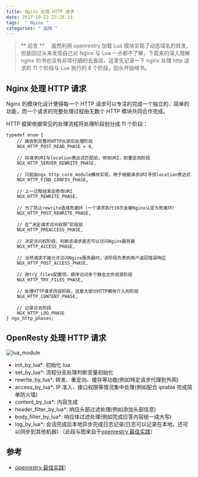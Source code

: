 ```yaml
---
title: Nginx 处理 HTTP 请求
date: 2017-10-22 23:25:13
tags:  " Nginx "
categories: " 运维 "
---
```


> ** 前言 **
　虽然利用 openrestry 加载 Lua 模块实现了动态域名的转发，但是回过头来发现自己对 Nginx 与 Lua 一点都不了解，下载来的深入理解 nginx 的书也没有非常仔细的去查阅，这里先记录一下 nginx 处理 http 请求的 11 个阶段与 Lua 执行的 8 个阶段，回头开始啃书。

## Nginx 处理 HTTP 请求

Nginx 的模块化设计使得每一个 HTTP 请求可以专注的完成一个独立的、简单的功能，而一个请求的完整处理过程由无数个 HTTP 模块共同合作完成。

HTTP 框架依据常见的处理流程将处理阶段划分成 11 个阶段：

```
typedef enum {
    // 接收到完整的HTTP头部后处理阶段
    NGX_HTTP_POST_READ_PHASE = 0,

    // 将请求URI与location表达式匹配前，修改URI，即重定向阶段
    NGX_HTTP_SERVER_REWRITE_PHASE,

    // 只能由ngx_http_core_module模块实现，用于根据请求URI寻找location表达式
    NGX_HTTP_FIND_CONFIG_PHASE,

    // 上一过程结束后修改URI
    NGX_HTTP_REWRITE_PHASE,

    // 为了防止rewrite造成死循环（一个请求执行10次会被Nginx认定为死循环）
    NGX_HTTP_POST_REWRITE_PHASE,

    // 在“决定请求访问权限”阶段前
    NGX_HTTP_PREACCESS_PHASE,

    // 决定访问权阶段，判断该请求是否可以访问Nginx服务器
    NGX_HTTP_ACCESS_PHASE,

    // 当然请求不被允许访问Nginx服务器时，该阶段负责向用户返回错误响应
    NGX_HTTP_POST_ACCESS_PHASE,

    // 用try_files配置项。顺序访问多个静态文件资源阶段
    NGX_HTTP_TRY_FILES_PHASE,

    // 处理HTTP请求内容阶段，这是大部分HTTP模块介入的阶段
    NGX_HTTP_CONTENT_PHASE,

    // 记录日志阶段
    NGX_HTTP_LOG_PHASE
} ngx_http_phases;
```

## OpenResty 处理 HTTP 请求

![lua_module](http://7xu3tw.com1.z0.glb.clouddn.com/openresty_phases.png)

- init_by_lua*: 初始化 lua
- set_by_lua*: 流程分支处理判断变量初始化
- rewrite_by_lua*: 转发、重定向、缓存等功能(例如特定请求代理到外网)
- access_by_lua*: IP 准入、接口权限等情况集中处理(例如配合 iptable 完成简单防火墙)
- content_by_lua*: 内容生成
- header_filter_by_lua*: 响应头部过滤处理(例如添加头部信息)
- body_filter_by_lua*: 响应体过滤处理(例如完成应答内容统一成大写)
- log_by_lua*: 会话完成后本地异步完成日志记录(日志可以记录在本地，还可以同步到其他机器)
（此段与图来自于[openrestry 最佳实践](https://moonbingbing.gitbooks.io/openresty-best-practices/ngx_lua/phase.html)）

## 参考

- [openrestry 最佳实践](https://moonbingbing.gitbooks.io/openresty-best-practices/ngx_lua/phase.html)）